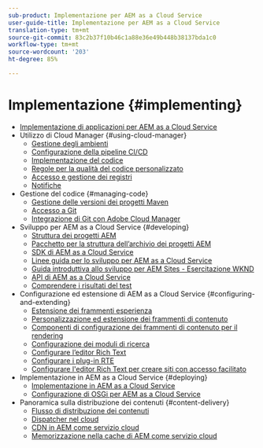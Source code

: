 ```yaml
---
sub-product: Implementazione per AEM as a Cloud Service
user-guide-title: Implementazione per AEM as a Cloud Service
translation-type: tm+mt
source-git-commit: 83c2b37f10b46c1a88e36e49b448b38137bda1c0
workflow-type: tm+mt
source-wordcount: '203'
ht-degree: 85%

---
```



# Implementazione {#implementing}

+ [Implementazione di applicazioni per AEM as a Cloud Service](/help/implementing/home.md)
+ Utilizzo di Cloud Manager {#using-cloud-manager}
   + [Gestione degli ambienti](cloud-manager/manage-environments.md)
   + [Configurazione della pipeline CI/CD](cloud-manager/configure-pipeline.md)
   + [Implementazione del codice](cloud-manager/deploy-code.md)
   + [Regole per la qualità del codice personalizzato](cloud-manager/custom-code-quality-rules.md)
   + [Accesso e gestione dei registri](cloud-manager/manage-logs.md)
   + [Notifiche](cloud-manager/notifications.md)
+ Gestione del codice {#managing-code}
   + [Gestione delle versioni dei progetti Maven](cloud-manager/project-version-handling.md)
   + [Accesso a Git](cloud-manager/accessing-git.md)
   + [Integrazione di Git con Adobe Cloud Manager](cloud-manager/integrating-with-git.md)
+ Sviluppo per AEM as a Cloud Service {#developing}
   + [Struttura dei progetti AEM](developing/introduction/aem-project-content-package-structure.md)
   + [Pacchetto per la struttura dell’archivio dei progetti AEM](developing/introduction/repository-structure-package.md)
   + [SDK di AEM as a Cloud Service](developing/introduction/aem-as-a-cloud-service-sdk.md)
   + [Linee guida per lo sviluppo per AEM as a Cloud Service](developing/introduction/development-guidelines.md)
   + [Guida introduttiva allo sviluppo per AEM Sites - Esercitazione WKND](developing/introduction/develop-wknd-tutorial.md)
   + [API di AEM as a Cloud Service](https://docs.adobe.com/content/help/it-IT/experience-manager-cloud-service/implementing/developing/ref/javadoc/index.html)
   + [Comprendere i risultati del test](/help/implementing/developing/introduction/understand-test-results.md)
+ Configurazione ed estensione di AEM as a Cloud Service {#configuring-and-extending}
   + [Estensione dei frammenti esperienza](developing/extending/experience-fragments.md)
   + [Personalizzazione ed estensione dei frammenti di contenuto](developing/extending/content-fragments-customizing.md)
   + [Componenti di configurazione dei frammenti di contenuto per il rendering](developing/extending/content-fragments-configuring-components-rendering.md)
   + [Configurazione dei moduli di ricerca](developing/extending/search-forms.md)
   + [Configurare l’editor Rich Text](/help/implementing/developing/extending/rich-text-editor.md)
   + [Configurare i plug-in RTE](/help/implementing/developing/extending/configure-rich-text-editor-plug-ins.md)
   + [Configurare l&#39;editor Rich Text per creare siti con accesso facilitato](/help/implementing/developing/extending/rte-accessible-content.md)
+ Implementazione in AEM as a Cloud Service {#deploying}
   + [Implementazione in AEM as a Cloud Service](deploying/overview.md)
   + [Configurazione di OSGi per AEM as a Cloud Service](deploying/configuring-osgi.md)
+ Panoramica sulla distribuzione dei contenuti {#content-delivery}
   + [Flusso di distribuzione dei contenuti](dispatcher/overview.md)
   + [Dispatcher nel cloud](dispatcher/disp-overview.md)
   + [CDN in AEM come servizio cloud](dispatcher/cdn.md)
   + [Memorizzazione nella cache di AEM come servizio cloud](dispatcher/caching.md)
